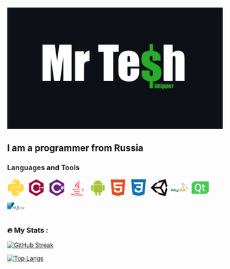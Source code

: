 ![Header](https://github.com/MrTesh/MrTesh/blob/main/assets/logo.png)

## I am a programmer from Russia 

### Languages and Tools
<!-- ![Python](https://img.shields.io/badge/-Python-090D28?style=for-the-badge&logo=python&logoColor=43DFF7)
![C++](https://img.shields.io/badge/-C++-090D28?style=for-the-badge&logo=C%2b%2b&logoColor=0065D9)
![SQL](https://img.shields.io/badge/-Sql-090D28?style=for-the-badge&logo=mysql&logoColor=43DFF7)
тут ещё добавлю иконки -->

<div>
  <img src="https://github.com/devicons/devicon/blob/master/icons/python/python-plain.svg" title="Python" alt="Python" width="40" height="40"/>&nbsp;
  <img src="https://github.com/devicons/devicon/blob/master/icons/cplusplus/cplusplus-plain.svg" title="C++" alt="C++" width="40" height="40"/>&nbsp;
  <img src="https://github.com/devicons/devicon/blob/master/icons/csharp/csharp-plain.svg" title="C#" alt="C#" width="40" height="40"/>&nbsp;
  <img src="https://github.com/devicons/devicon/blob/master/icons/java/java-plain.svg" title="Java" alt="Java" width="40" height="40"/>&nbsp;
  <img src="https://github.com/devicons/devicon/blob/master/icons/android/android-plain.svg" title="Android" alt="Android" width="40" height="40"/>&nbsp;
  <img src="https://github.com/devicons/devicon/blob/master/icons/html5/html5-plain.svg" title="html" alt="html" width="40" height="40"/>&nbsp;
  <img src="https://github.com/devicons/devicon/blob/master/icons/css3/css3-plain.svg" title="Css" alt="Css" width="40" height="40"/>&nbsp;
  <img src="https://github.com/devicons/devicon/blob/master/icons/unity/unity-original.svg" title="Unity" alt="Unity" width="40" height="40"/>&nbsp;
  <img src="https://github.com/devicons/devicon/blob/master/icons/mysql/mysql-original-wordmark.svg" title="mysql" alt="mysql" width="40" height="40"/>&nbsp;
  <img src="https://github.com/devicons/devicon/blob/master/icons/qt/qt-original.svg" title="Qt" alt="Qt" width="40" height="40"/>&nbsp;
  <img src="https://github.com/devicons/devicon/blob/master/icons/sqlite/sqlite-original-wordmark.svg" title="sqlite" alt="sqlite" width="40" height="40"/>&nbsp;
</div>

### :fire: My Stats :

  [![GitHub Streak](http://github-readme-streak-stats.herokuapp.com?user=MrTesh&hide_border=true&fire=2AAB29&ring=2AAB29&currStreakLabel=2AAB29)](https://git.io/streak-stats)


  [![Top Langs](https://github-readme-stats.vercel.app/api/top-langs/?username=MrTesh&layout=compact&theme=vision-friendly-dark)](https://github.com/anuraghazra/github-readme-stats)
<!-- Follow 
и тут -->